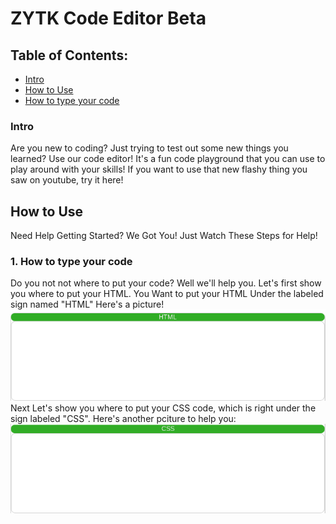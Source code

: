# ZYTK Code Editor Beta

## Table of Contents:  
- [Intro](#intro)  
- [How to Use](#how-to-use)  
- [How to type your code](#1-how-to-type-your-code)

### Intro
Are you new to coding? Just trying to test out some new things you learned? Use our code editor! It's a fun code playground that you can use to play around with your
skills! If you want to use that new flashy thing you saw on youtube, try it here!

## How to Use
Need Help Getting Started? We Got You! Just Watch These Steps for Help!
### 1. How to type your code
Do you not not where to put your code? Well we'll help you.
Let's first show you where to put your HTML. You Want to put your HTML Under the labeled sign named "HTML" Here's a picture!  
![ce-beta](/docs/assets/HTML-Code-Section.png/)  
Next Let's show you where to put your CSS code, which is right under the sign labeled "CSS". Here's another pciture to help you:  
![ce-beta](/docs/assets/CSS-Code-Section.png/)
